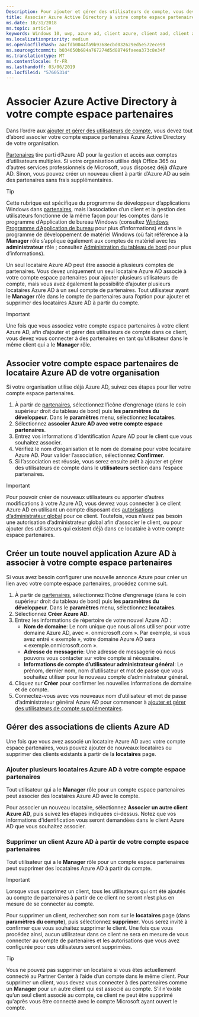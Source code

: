 ```yaml
---
Description: Pour ajouter et gérer des utilisateurs de compte, vous devez tout d’abord associer votre compte espace partenaires Azure Active Directory de votre organisation.
title: Associer Azure Active Directory à votre compte espace partenaires
ms.date: 10/31/2018
ms.topic: article
keywords: Windows 10, uwp, azure ad, client azure, client aad, client azure ad, gestion des clients, clients
ms.localizationpriority: medium
ms.openlocfilehash: aacfdb0044fa9b9368ecbd032629ed5e572ece99
ms.sourcegitcommit: b034650b684a767274d5d88746faeea373c8e34f
ms.translationtype: MT
ms.contentlocale: fr-FR
ms.lasthandoff: 03/06/2019
ms.locfileid: "57605314"
---
```

# <a name="associate-azure-active-directory-with-your-partner-center-account"></a>Associer Azure Active Directory à votre compte espace partenaires

Dans l’ordre aux [ajouter et gérer des utilisateurs de compte](add-users-groups-and-azure-ad-applications.md), vous devez tout d’abord associer votre compte espace partenaires Azure Active Directory de votre organisation. 

[Partenaires](https://partner.microsoft.com/dashboard) tire parti d’Azure AD pour la gestion et accès aux comptes d’utilisateurs multiples. Si votre organisation utilise déjà Office 365 ou d’autres services professionnels de Microsoft, vous disposez déjà d’Azure AD. Sinon, vous pouvez créer un nouveau client à partir d’Azure AD au sein des partenaires sans frais supplémentaires.

> [!TIP]
> Cette rubrique est spécifique du programme de développeur d’applications Windows dans [partenaires](https://partner.microsoft.com/dashboard), mais l’association d’un client et la gestion des utilisateurs fonctionne de la même façon pour les comptes dans le programme d’Application de bureau Windows (consultez [Windows Programme d’Application de bureau](https://docs.microsoft.com/windows/desktop/appxpkg/windows-desktop-application-program#add-and-manage-account-users) pour plus d’informations) et dans le programme de développement de matériel Windows (où fait référence à la **Manager** rôle s’applique également aux comptes de matériel avec les **administrateur**  rôle ; consultez [Administration du tableau de bord](https://docs.microsoft.com/windows-hardware/drivers/dashboard/dashboard-administration) pour plus d’informations).

Un seul locataire Azure AD peut être associé à plusieurs comptes de partenaires. Vous devez uniquement un seul locataire Azure AD associé à votre compte espace partenaires pour ajouter plusieurs utilisateurs de compte, mais vous avez également la possibilité d’ajouter plusieurs locataires Azure AD à un seul compte de partenaires. Tout utilisateur ayant le **Manager** rôle dans le compte de partenaires aura l’option pour ajouter et supprimer des locataires Azure AD à partir du compte.

> [!IMPORTANT]
> Une fois que vous associez votre compte espace partenaires à votre client Azure AD, afin d’ajouter et gérer des utilisateurs de compte dans ce client, vous devez vous connecter à des partenaires en tant qu’utilisateur dans le même client qui a le **Manager** rôle.


## <a name="associate-your-partner-center-account-with-your-organizations-existing-azure-ad-tenant"></a>Associer votre compte espace partenaires de locataire Azure AD de votre organisation

Si votre organisation utilise déjà Azure AD, suivez ces étapes pour lier votre compte espace partenaires.

1.  À partir de [partenaires](https://partner.microsoft.com/dashboard), sélectionnez l’icône d’engrenage (dans le coin supérieur droit du tableau de bord) puis **les paramètres du développeur**. Dans le **paramètres** menu, sélectionnez **locataires**.
2.  Sélectionnez **associer Azure AD avec votre compte espace partenaires**.
3.  Entrez vos informations d’identification Azure AD pour le client que vous souhaitez associer.
4.  Vérifiez le nom d’organisation et le nom de domaine pour votre locataire Azure AD. Pour valider l’association, sélectionnez **Confirmer**.
5.  Si l’association est réussie, vous serez ensuite prêt à ajouter et gérer des utilisateurs de compte dans le **utilisateurs** section dans l’espace partenaires.

> [!IMPORTANT]
> Pour pouvoir créer de nouveaux utilisateurs ou apporter d’autres modifications à votre Azure AD, vous devrez vous connecter à ce client Azure AD en utilisant un compte disposant des [autorisations d’administrateur global](https://docs.microsoft.com/azure/active-directory/users-groups-roles/directory-assign-admin-roles) pour ce client. Toutefois, vous n’avez pas besoin une autorisation d’administrateur global afin d’associer le client, ou pour ajouter des utilisateurs qui existent déjà dans ce locataire à votre compte espace partenaires.


## <a name="create-a-brand-new-azure-ad-to-associate-with-your-partner-center-account"></a>Créer un toute nouvel application Azure AD à associer à votre compte espace partenaires

Si vous avez besoin configurer une nouvelle annonce Azure pour créer un lien avec votre compte espace partenaires, procédez comme suit.

1.  À partir de [partenaires](https://partner.microsoft.com/dashboard), sélectionnez l’icône d’engrenage (dans le coin supérieur droit du tableau de bord) puis **les paramètres du développeur**. Dans le **paramètres** menu, sélectionnez **locataires**.
2.  Sélectionnez **Créer Azure AD**.
3.  Entrez les informations de répertoire de votre nouvel Azure AD :
    - **Nom de domaine**: Le nom unique que nous allons utiliser pour votre domaine Azure AD, avec «. onmicrosoft.com ». Par exemple, si vous avez entré « exemple », votre domaine Azure AD sera « exemple.onmicrosoft.com ».
    - **Adresse de messagerie**: Une adresse de messagerie où nous pouvons vous contacter sur votre compte si nécessaire.
    - **Informations de compte d’utilisateur administrateur général**: Le prénom, dernier nom, nom d’utilisateur et mot de passe que vous souhaitez utiliser pour le nouveau compte d’administrateur général.
4.  Cliquez sur **Créer** pour confirmer les nouvelles informations de domaine et de compte.
5.  Connectez-vous avec vos nouveaux nom d’utilisateur et mot de passe d’administrateur général Azure AD pour commencer à [ajouter et gérer des utilisateurs de compte supplémentaires](add-users-groups-and-azure-ad-applications.md).


## <a name="manage-azure-ad-tenant-associations"></a>Gérer des associations de clients Azure AD

Une fois que vous avez associé un locataire Azure AD avec votre compte espace partenaires, vous pouvez ajouter de nouveaux locataires ou supprimer des clients existants à partir de la **locataires** page.


### <a name="add-multiple-azure-ad-tenants-to-your-partner-center-account"></a>Ajouter plusieurs locataires Azure AD à votre compte espace partenaires

Tout utilisateur qui a le **Manager** rôle pour un compte espace partenaires peut associer des locataires Azure AD avec le compte.

Pour associer un nouveau locataire, sélectionnez **Associer un autre client Azure AD**, puis suivez les étapes indiquées ci-dessus. Notez que vos informations d'identification vous seront demandées dans le client Azure AD que vous souhaitez associer.


### <a name="remove-an-azure-ad-tenant-from-your-partner-center-account"></a>Supprimer un client Azure AD à partir de votre compte espace partenaires

Tout utilisateur qui a le **Manager** rôle pour un compte espace partenaires peut supprimer des locataires Azure AD à partir du compte.

> [!IMPORTANT]
> Lorsque vous supprimez un client, tous les utilisateurs qui ont été ajoutés au compte de partenaires à partir de ce client ne seront n’est plus en mesure de se connecter au compte. 

Pour supprimer un client, recherchez son nom sur le **locataires** page (dans **paramètres du compte**), puis sélectionnez **supprimer**. Vous serez invité à confirmer que vous souhaitez supprimer le client. Une fois que vous procédez ainsi, aucun utilisateur dans ce client ne sera en mesure de vous connecter au compte de partenaires et les autorisations que vous avez configurée pour ces utilisateurs seront supprimées.

> [!TIP]
> Vous ne pouvez pas supprimer un locataire si vous êtes actuellement connecté au Partner Center à l’aide d’un compte dans le même client. Pour supprimer un client, vous devez vous connecter à des partenaires comme un **Manager** pour un autre client qui est associé au compte. S’il n'existe qu’un seul client associé au compte, ce client ne peut être supprimé qu'après vous être connecté avec le compte Microsoft ayant ouvert le compte.


